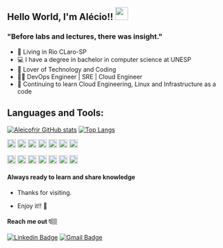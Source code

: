 ## Hello World, I'm Alécio!! <img src=https://github.com/TheDudeThatCode/TheDudeThatCode/blob/master/Assets/Earth.gif width="30">

### "Before labs and lectures, there was insight." 

- 📍  Living in Rio CLaro-SP
- 💻 I have a degree in bachelor in computer science at UNESP
- 💓 Lover of Technology and Coding
- 👩‍💻 DevOps Engineer | SRE | Cloud Engineer
- 🌱 Continuing to learn Cloud Engineering, Linux and Infrastructure as a code

 ## Languages and Tools:
[![Aleicofrjr GitHub stats](https://github-readme-stats.vercel.app/api?username=aleciofrjr)](https://github.com/hellenmas/github-readme-stats)
[![Top Langs](https://github-readme-stats.vercel.app/api/top-langs/?username=aleciofrjr&layout=compact)](https://github.com/aleciofrjr/github-readme-stats)

<code><img height="20" src="https://img.shields.io/badge/Ubuntu-E95420?style=for-the-badge&logo=ubuntu&logoColor=white"></code>
<code><img height="20" src="https://img.shields.io/badge/GitHub-100000?style=for-the-badge&logo=github&logoColor=white"></code>
<code><img height="20" src="https://img.shields.io/badge/Git-F05032?style=for-the-badge&logo=git&logoColor=white"></code>
<code><img height="20" src="https://img.shields.io/badge/Visual_Studio_Code-0078D4?style=for-the-badge&logo=visual%20studio%20code&logoColor=white"></code>
<code><img height="20" src="https://img.shields.io/badge/Python-FFD43B?style=for-the-badge&logo=python&logoColor=blue"></code>
<code><img height="20" src="https://img.shields.io/badge/Shell_Script-121011?style=for-the-badge&logo=gnu-bash&logoColor=white"></code>
<code><img height="20" src="https://img.shields.io/badge/JavaScript-323330?style=for-the-badge&logo=javascript&logoColor=F7DF1E"></code>

<code><img height="20" src="https://img.shields.io/badge/json-5E5C5C?style=for-the-badge&logo=json&logoColor=white"></code>
<code><img height="20" src="https://img.shields.io/badge/GitLab-330F63?style=for-the-badge&logo=gitlab&logoColor=white"></code>
<code><img height="20" src="https://img.shields.io/badge/Ansible-000000?style=for-the-badge&logo=ansible&logoColor=white"></code>
<code><img height="20" src="https://img.shields.io/badge/Docker-2CA5E0?style=for-the-badge&logo=docker&logoColor=white"></code>
<code><img height="20" src="https://img.shields.io/badge/kubernetes-326ce5.svg?&style=for-the-badge&logo=kubernetes&logoColor=white"></code>
<code><img height="20" src="https://img.shields.io/badge/Amazon_AWS-FF9900?style=for-the-badge&logo=amazonaws&logoColor=white"></code>
<code><img height="20" src="https://img.shields.io/badge/terraform-%235835CC.svg?style=for-the-badge&logo=terraform&logoColor=white"></code>


#### Always ready to learn and share knowledge

- Thanks for visiting. 
 
- Enjoy it!! 🤖
  
#### Reach me out 👇🏼

[![Linkedin Badge](https://img.shields.io/badge/-LinkedIn-blue?style=flat-square&logo=Linkedin&logoColor=white&link=https://www.linkedin.com/in/al%C3%A9cio-j%C3%BAnior-a03541b6/)](https://www.linkedin.com/in/al%C3%A9cio-j%C3%BAnior-a03541b6/)  [![Gmail Badge](https://img.shields.io/badge/-aleciofrjr@gmail.com-6633cc?style=flat-square&logo=Gmail&logoColor=white&link=mailto:aleciofrjr@gmail.com)](mailto:aleciofrjr@gmail.com)
  

